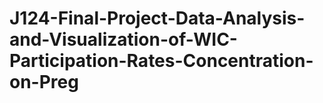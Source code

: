 # J124-Final-Project-Data-Analysis-and-Visualization-of-WIC-Participation-Rates-Concentration-on-Preg
